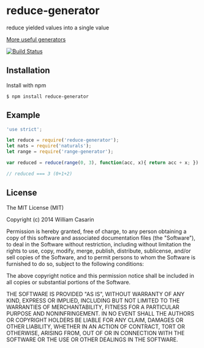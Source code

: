 
# reduce-generator

  reduce yielded values into a single value

  [More useful generators](https://github.com/jb55/generators)

  [![Build Status](https://travis-ci.org/jb55/reduce-generator.svg)](https://travis-ci.org/jb55/reduce-generator)

## Installation

  Install with npm

    $ npm install reduce-generator

## Example

```js
'use strict';

let reduce = require('reduce-generator');
let nats = require('naturals');
let range = require('range-generator');

var reduced = reduce(range(0, 3), function(acc, x){ return acc + x; })

// reduced === 3 (0+1+2)

```

## License

  The MIT License (MIT)

  Copyright (c) 2014 William Casarin

  Permission is hereby granted, free of charge, to any person obtaining a copy
  of this software and associated documentation files (the "Software"), to deal
  in the Software without restriction, including without limitation the rights
  to use, copy, modify, merge, publish, distribute, sublicense, and/or sell
  copies of the Software, and to permit persons to whom the Software is
  furnished to do so, subject to the following conditions:

  The above copyright notice and this permission notice shall be included in
  all copies or substantial portions of the Software.

  THE SOFTWARE IS PROVIDED "AS IS", WITHOUT WARRANTY OF ANY KIND, EXPRESS OR
  IMPLIED, INCLUDING BUT NOT LIMITED TO THE WARRANTIES OF MERCHANTABILITY,
  FITNESS FOR A PARTICULAR PURPOSE AND NONINFRINGEMENT. IN NO EVENT SHALL THE
  AUTHORS OR COPYRIGHT HOLDERS BE LIABLE FOR ANY CLAIM, DAMAGES OR OTHER
  LIABILITY, WHETHER IN AN ACTION OF CONTRACT, TORT OR OTHERWISE, ARISING FROM,
  OUT OF OR IN CONNECTION WITH THE SOFTWARE OR THE USE OR OTHER DEALINGS IN
  THE SOFTWARE.
